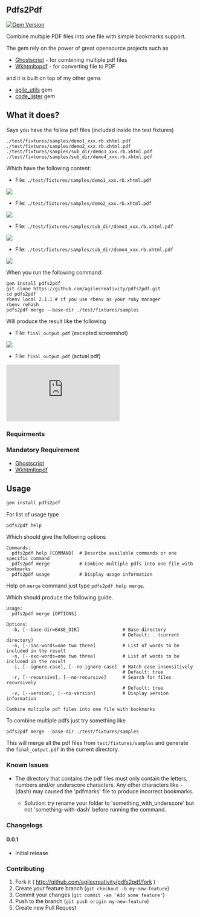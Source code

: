 ## Pdfs2Pdf

[![Gem Version](https://badge.fury.io/rb/pdfs2pdf.svg)](http://badge.fury.io/rb/pdfs2pfs)

Combine multiple PDF files into one file with simple bookmarks support.

The gem rely on the power of great opensource projects such as

- [Ghostscript][] - for combining multiple pdf files
- [Wkhtmltopdf][] - for converting file to PDF

and it is built on top of my other gems

- [agile_utils][] gem
- [code_lister][] gem

## What it does?

Says you have the follow pdf files (included inside the test fixtures)

```
./test/fixtures/samples/demo1_xxx.rb.xhtml.pdf
./test/fixtures/samples/demo2_xxx.rb.xhtml.pdf
./test/fixtures/samples/sub_dir/demo3_xxx.rb.xhtml.pdf
./test/fixtures/samples/sub_dir/demo4_xxx.rb.xhtml.pdf
```
Which have the following content:

- File: `./test/fixtures/samples/demo1_xxx.rb.xhtml.pdf`

![](https://github.com/agilecreativity/pdfs2pdf/raw/master/demo1.png)

- File: `./test/fixtures/samples/demo2_xxx.rb.xhtml.pdf`

![](https://github.com/agilecreativity/pdfs2pdf/raw/master/demo2.png)

- File: `./test/fixtures/samples/sub_dir/demo3_xxx.rb.xhtml.pdf`

![](https://github.com/agilecreativity/pdfs2pdf/raw/master/demo3.png)

- File: `./test/fixtures/samples/sub_dir/demo4_xxx.rb.xhtml.pdf`

![](https://github.com/agilecreativity/pdfs2pdf/raw/master/demo4.png)

When you run the following command:

```
gem install pdfs2pdf
git clone https://github.com/agilecreativity/pdfs2pdf.git
cd pdfs2pdf
rbenv local 2.1.1 # if you use rbenv as your ruby manager
rbenv rehash
pdfs2pdf merge --base-dir ./test/fixtures/samples
```

Will produce the result like the following

- File: `final_output.pdf` (excepted screenshot)

![](https://github.com/agilecreativity/pdfs2pdf/raw/master/final_output.png)

- File: `final_output.pdf` (actual pdf)

![](https://github.com/agilecreativity/pdfs2pdf/raw/master/final_output.pdf)

### Requirments

### Mandatory Requirement

- [Ghostscript][]
- [Wkhtmltopdf][]

## Usage

```sh
gem install pdfs2pdf
```
For list of usage type

```sh
pdfs2pdf help
```
Which should give the following options

```
Commands:
  pdfs2pdf help [COMMAND]  # Describe available commands or one specific command
  pdfs2pdf merge           # Combine multiple pdfs into one file with bookmarks
  pdfs2pdf usage           # Display usage information
```

Help on `merge` command just type `pdfs2pdf help merge`.

Which should produce the following guide.

```
Usage:
  pdfs2pdf merge [OPTIONS]

Options:
  -b, [--base-dir=BASE_DIR]                # Base directory
                                           # Default: . (current directory)
  -n, [--inc-words=one two three]          # List of words to be included in the result
  -n, [--exc-words=one two three]          # List of words to be included in the result
  -i, [--ignore-case], [--no-ignore-case]  # Match case insensitively
                                           # Default: true
  -r, [--recursive], [--no-recursive]      # Search for files recursively
                                           # Default: true
  -v, [--version], [--no-version]          # Display version information

Combine multiple pdf files into one file with bookmarks
```

To combine multiple pdfs just try something like

```
pdfs2pdf merge --base-dir ./test/fixtures/samples
```
This will merge all the pdf files from `test/fixtures/samples` and generate the
`final_output.pdf` in the current directory.

### Known Issues

- The directory that contains the pdf files must only contain the
letters, numbers and/or underscore characters. Any other characters like
`-` (dash) may caused the 'pdfmarks' file to produce incorrect bookmarks.

  * Solution: try rename your folder to 'something_with_underscore' but not
    'something-with-dash' before running the command.

### Changelogs

#### 0.0.1

- Initial release

### Contributing

1. Fork it ( http://github.com/agilecreativity/pdfs2pdf/fork )
2. Create your feature branch (`git checkout -b my-new-feature`)
3. Commit your changes (`git commit -am 'Add some feature'`)
4. Push to the branch (`git push origin my-new-feature`)
5. Create new Pull Request

[Ghostscript]: http://www.ghostscript.com/
[Wkhtmltopdf]: http://wkhtmltopdf.org/
[agile_utils]: https://github.com/agilecreativity/agile_utils
[code_lister]: https://github.com/agilecreativity/code_lister
